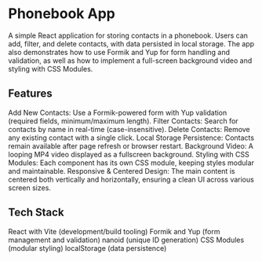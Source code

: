 # Phonebook App

A simple React application for storing contacts in a phonebook. Users can add, filter, and delete contacts, with data persisted in local storage. The app also demonstrates how to use Formik and Yup for form handling and validation, as well as how to implement a full-screen background video and styling with CSS Modules.

## Features
  Add New Contacts: Use a Formik-powered form with Yup validation (required fields, minimum/maximum length).
  Filter Contacts: Search for contacts by name in real-time (case-insensitive).
  Delete Contacts: Remove any existing contact with a single click.
  Local Storage Persistence: Contacts remain available after page refresh or browser restart.
  Background Video: A looping MP4 video displayed as a fullscreen background.
  Styling with CSS Modules: Each component has its own CSS module, keeping styles modular and maintainable.
  Responsive & Centered Design: The main content is centered both vertically and horizontally, ensuring a clean UI across various screen sizes.
  
## Tech Stack
  React with Vite (development/build tooling)
  Formik and Yup (form management and validation)
  nanoid (unique ID generation)
  CSS Modules (modular styling)
  localStorage (data persistence)

